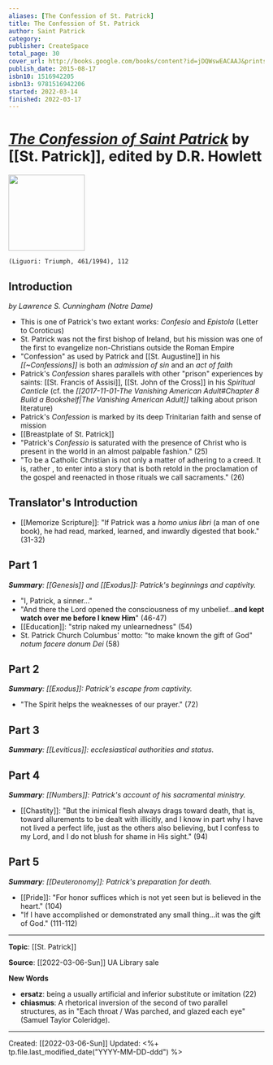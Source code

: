 ```yaml
---
aliases: [The Confession of St. Patrick]
title: The Confession of St. Patrick
author: Saint Patrick
category: 
publisher: CreateSpace
total_page: 30
cover_url: http://books.google.com/books/content?id=jDQWswEACAAJ&printsec=frontcover&img=1&zoom=1&source=gbs_api
publish_date: 2015-08-17
isbn10: 1516942205
isbn13: 9781516942206
started: 2022-03-14
finished: 2022-03-17
---
```

# [*The Confession of Saint Patrick*](https://www.alibris.com/The-Confession-of-Saint-Patrick-A-Triumph-Classic-Patrick/book/1279335) by [[St. Patrick]], edited by D.R. Howlett

<img src="https://www1.alibris-static.com/the-confession-of-saint-patrick-a-triumph-classic/isbn/9780892438815_l.jpg" width=150>

`(Liguori: Triumph, 461/1994), 112`


## Introduction
*by Lawrence S. Cunningham (Notre Dame)*
- This is one of Patrick's two extant works: *Confesio* and *Epistola* (Letter to Coroticus)
- St. Patrick was not the first bishop of Ireland, but his mission was one of the first to evangelize non-Christians outside the Roman Empire
- "Confession" as used by Patrick and [[St. Augustine]] in his *[[~Confessions]]* is both an *admission of sin* and an *act of faith*
- Patrick's *Confession* shares parallels with other "prison" experiences by saints: [[St. Francis of Assisi]], [[St. John of the Cross]] in his *Spiritual Canticle* (cf. the *[[2017-11-01-The Vanishing American Adult#Chapter 8 Build a Bookshelf|The Vanishing American Adult]]* talking about prison literature)
- Patrick's *Confession* is marked by its deep Trinitarian faith and sense of mission
- [[Breastplate of St. Patrick]]
- "Patrick's *Confessio* is saturated with the presence of Christ who is present in the world in an almost palpable fashion." (25)
- "To be a Catholic Christian is not only a matter of adhering to a creed. It is, rather , to enter into a story that is both retold in the proclamation of the gospel and reenacted in those rituals we call sacraments." (26)

## Translator's Introduction
- [[Memorize Scripture]]: "If Patrick was a *homo unius libri* (a man of one book), he had read, marked, learned, and inwardly digested that book." (31-32)


## Part 1
_**Summary**: [[Genesis]] and [[Exodus]]: Patrick's beginnings and captivity._
- "I, Patrick, a sinner..."
- "And there the Lord opened the consciousness of my unbelief...**and kept watch over me before I knew Him**" (46-47)
- [[Education]]: "strip naked my unlearnedness" (54)
- St. Patrick Church Columbus' motto: "to make known the gift of God" *notum facere donum Dei* (58)


## Part 2
_**Summary**: [[Exodus]]: Patrick's escape from captivity._
- "The Spirit helps the weaknesses of our prayer." (72)


## Part 3
_**Summary**: [[Leviticus]]: ecclesiastical authorities and status._



## Part 4
_**Summary**: [[Numbers]]: Patrick's account of his sacramental ministry._
- [[Chastity]]: "But the inimical flesh always drags toward death, that is, toward allurements to be dealt with illicitly, and I know in part why I have not lived a perfect life, just as the others also believing, but I confess to my Lord, and I do not blush for shame in His sight." (94)


## Part 5
_**Summary**: [[Deuteronomy]]: Patrick's preparation for death._
- [[Pride]]: "For honor suffices which is not yet seen but is believed in the heart." (104)
- "If I have accomplished or demonstrated any small thing...it was the gift of God." (111-112)

--- 
**Topic**: [[St. Patrick]]

**Source**: [[2022-03-06-Sun]] UA Library sale

**New Words**

- **ersatz**: being a usually artificial and inferior substitute or imitation (22)
- **chiasmus**: A rhetorical inversion of the second of two parallel structures, as in "Each throat / Was parched, and glazed each eye" (Samuel Taylor Coleridge).

---
Created: [[2022-03-06-Sun]]
Updated: <%+ tp.file.last_modified_date("YYYY-MM-DD-ddd") %>
